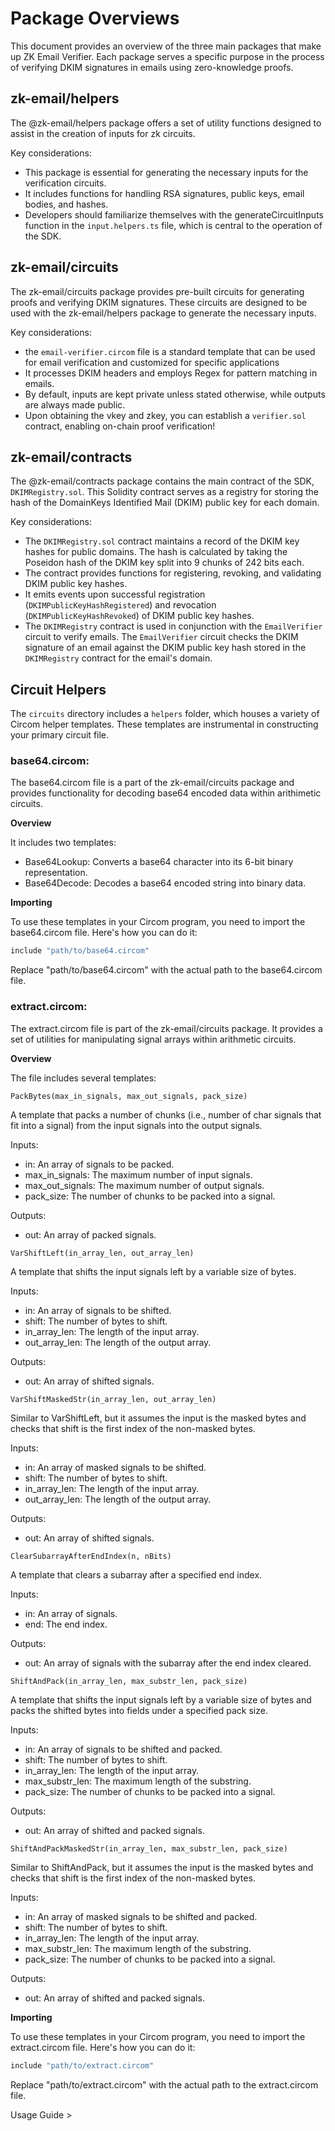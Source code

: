 # Package Overviews

This document provides an overview of the three main packages that make up ZK Email Verifier. Each package serves a specific purpose in the process of verifying DKIM signatures in emails using zero-knowledge proofs.

## zk-email/helpers

The @zk-email/helpers package offers a set of utility functions designed to assist in the creation of inputs for zk circuits.

Key considerations:

* This package is essential for generating the necessary inputs for the verification circuits.
* It includes functions for handling RSA signatures, public keys, email bodies, and hashes.
* Developers should familiarize themselves with the generateCircuitInputs function in the `input.helpers.ts` file, which is central to the operation of the SDK.

## zk-email/circuits

The zk-email/circuits package provides pre-built circuits for generating proofs and verifying DKIM signatures. These circuits are designed to be used with the zk-email/helpers package to generate the necessary inputs.

Key considerations:

* the `email-verifier.circom` file is a standard template that can be used for email verification and customized for specific applications
* It processes DKIM headers and employs Regex for pattern matching in emails.
* By default, inputs are kept private unless stated otherwise, while outputs are always made public.
* Upon obtaining the vkey and zkey, you can establish a `verifier.sol` contract, enabling on-chain proof verification!

## zk-email/contracts

The @zk-email/contracts package contains the main contract of the SDK, `DKIMRegistry.sol`. This Solidity contract serves as a registry for storing the hash of the DomainKeys Identified Mail (DKIM) public key for each domain.

Key considerations:

* The `DKIMRegistry.sol` contract maintains a record of the DKIM key hashes for public domains. The hash is calculated by taking the Poseidon hash of the DKIM key split into 9 chunks of 242 bits each.
* The contract provides functions for registering, revoking, and validating DKIM public key hashes.
* It emits events upon successful registration (`DKIMPublicKeyHashRegistered`) and revocation (`DKIMPublicKeyHashRevoked`) of DKIM public key hashes.
* The `DKIMRegistry` contract is used in conjunction with the `EmailVerifier` circuit to verify emails. The `EmailVerifier` circuit checks the DKIM signature of an email against the DKIM public key hash stored in the `DKIMRegistry` contract for the email's domain.

## **Circuit Helpers**

The `circuits` directory includes a `helpers` folder, which houses a variety of Circom helper templates. These templates are instrumental in constructing your primary circuit file.

### **base64.circom**:

The base64.circom file is a part of the zk-email/circuits package and provides functionality for decoding base64 encoded data within arithimetic circuits.

**Overview**

It includes two templates:

* Base64Lookup: Converts a base64 character into its 6-bit binary representation.
* Base64Decode: Decodes a base64 encoded string into binary data.

**Importing**

To use these templates in your Circom program, you need to import the base64.circom file. Here's how you can do it:

```bash
include "path/to/base64.circom"
```

Replace "path/to/base64.circom" with the actual path to the base64.circom file.

### **extract.circom**:

The extract.circom file is part of the zk-email/circuits package. It provides a set of utilities for manipulating signal arrays within arithmetic circuits.

**Overview**

The file includes several templates:

`PackBytes(max_in_signals, max_out_signals, pack_size)`

A template that packs a number of chunks (i.e., number of char signals that fit into a signal) from the input signals into the output signals.

Inputs:

* in: An array of signals to be packed.
* max\_in\_signals: The maximum number of input signals.
* max\_out\_signals: The maximum number of output signals.
* pack\_size: The number of chunks to be packed into a signal.

Outputs:

* out: An array of packed signals.

`VarShiftLeft(in_array_len, out_array_len)`

A template that shifts the input signals left by a variable size of bytes.

Inputs:

* in: An array of signals to be shifted.
* shift: The number of bytes to shift.
* in\_array\_len: The length of the input array.
* out\_array\_len: The length of the output array.

Outputs:

* out: An array of shifted signals.

`VarShiftMaskedStr(in_array_len, out_array_len)`

Similar to VarShiftLeft, but it assumes the input is the masked bytes and checks that shift is the first index of the non-masked bytes.

Inputs:

* in: An array of masked signals to be shifted.
* shift: The number of bytes to shift.
* in\_array\_len: The length of the input array.
* out\_array\_len: The length of the output array.

Outputs:

* out: An array of shifted signals.

`ClearSubarrayAfterEndIndex(n, nBits)`

A template that clears a subarray after a specified end index.

Inputs:

* in: An array of signals.
* end: The end index.

Outputs:

* out: An array of signals with the subarray after the end index cleared.

`ShiftAndPack(in_array_len, max_substr_len, pack_size)`

A template that shifts the input signals left by a variable size of bytes and packs the shifted bytes into fields under a specified pack size.

Inputs:

* in: An array of signals to be shifted and packed.
* shift: The number of bytes to shift.
* in\_array\_len: The length of the input array.
* max\_substr\_len: The maximum length of the substring.
* pack\_size: The number of chunks to be packed into a signal.

Outputs:

* out: An array of shifted and packed signals.

`ShiftAndPackMaskedStr(in_array_len, max_substr_len, pack_size)`

Similar to ShiftAndPack, but it assumes the input is the masked bytes and checks that shift is the first index of the non-masked bytes.

Inputs:

* in: An array of masked signals to be shifted and packed.
* shift: The number of bytes to shift.
* in\_array\_len: The length of the input array.
* max\_substr\_len: The maximum length of the substring.
* pack\_size: The number of chunks to be packed into a signal.

Outputs:

* out: An array of shifted and packed signals.

**Importing**

To use these templates in your Circom program, you need to import the extract.circom file. Here's how you can do it:

```bash
include "path/to/extract.circom"
```

Replace "path/to/extract.circom" with the actual path to the extract.circom file.

Usage Guide >

